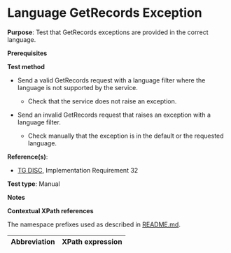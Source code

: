 # Language GetRecords Exception

**Purpose**: Test that GetRecords exceptions are provided in the correct language.

**Prerequisites**

**Test method**

* Send a valid GetRecords request with a language filter where the language is not supported by the service.

    * Check that the service does not raise an exception.

* Send an invalid GetRecords request that raises an exception with a language filter.

    * Check manually that the exception is in the default or the requested language.

**Reference(s)**:
* [TG DISC](http://inspire.ec.europa.eu/id/ats/discovery-service/3.1/csw-iso-ap/README#ref_TG_DISC), Implementation Requirement 32

**Test type**: Manual

**Notes**


**Contextual XPath references**

The namespace prefixes used as described in [README.md](http://inspire.ec.europa.eu/id/ats/discovery-service/3.1/csw-iso-ap/README#namespaces).

Abbreviation                                               |  XPath expression
---------------------------------------------------------- | -------------------------------------------------------------------------

